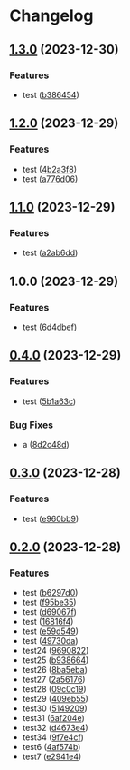# Changelog

## [1.3.0](https://github.com/cy-takeuchi/test-kintone-plugin/compare/v1.2.0...v1.3.0) (2023-12-30)


### Features

* test ([b386454](https://github.com/cy-takeuchi/test-kintone-plugin/commit/b386454df83716be6929a532ac42cb4228d19a55))

## [1.2.0](https://github.com/cy-takeuchi/test-kintone-plugin/compare/v1.1.0...v1.2.0) (2023-12-29)


### Features

* test ([4b2a3f8](https://github.com/cy-takeuchi/test-kintone-plugin/commit/4b2a3f80850d96e17cc461f6f45adea437022385))
* test ([a776d06](https://github.com/cy-takeuchi/test-kintone-plugin/commit/a776d0630b0031bff5d6270bfe6dec6c9d62058a))

## [1.1.0](https://github.com/cy-takeuchi/test-kintone-plugin/compare/v1.0.0...v1.1.0) (2023-12-29)


### Features

* test ([a2ab6dd](https://github.com/cy-takeuchi/test-kintone-plugin/commit/a2ab6dd97805eddc901d381a8e920dc148707126))

## 1.0.0 (2023-12-29)


### Features

* test ([6d4dbef](https://github.com/cy-takeuchi/test-kintone-plugin/commit/6d4dbeffa3250541d650d3c2dbe6844e9f83f3ab))

## [0.4.0](https://github.com/cy-takeuchi/test-kintone-plugin/compare/v0.3.0...v0.4.0) (2023-12-29)


### Features

* test ([5b1a63c](https://github.com/cy-takeuchi/test-kintone-plugin/commit/5b1a63cc022aefa05a295021e7e214b3973f80aa))


### Bug Fixes

* a ([8d2c48d](https://github.com/cy-takeuchi/test-kintone-plugin/commit/8d2c48dc97a9837829ab068c2376899af3c67cdc))

## [0.3.0](https://github.com/cy-takeuchi/test-kintone-plugin/compare/v0.2.0...v0.3.0) (2023-12-28)


### Features

* test ([e960bb9](https://github.com/cy-takeuchi/test-kintone-plugin/commit/e960bb9257975edfb3c97a7ac59ee8512ba426fe))

## [0.2.0](https://github.com/cy-takeuchi/test-kintone-plugin/compare/v0.1.0...v0.2.0) (2023-12-28)


### Features

* test ([b6297d0](https://github.com/cy-takeuchi/test-kintone-plugin/commit/b6297d031df25068b63e78135ce43e8c2c40bf0e))
* test ([f95be35](https://github.com/cy-takeuchi/test-kintone-plugin/commit/f95be350cebb490aab233593092eb052d7890633))
* test ([d69067f](https://github.com/cy-takeuchi/test-kintone-plugin/commit/d69067f6d22b54e28f6ea26aef7c94507856be6a))
* test ([16816f4](https://github.com/cy-takeuchi/test-kintone-plugin/commit/16816f4deda10e1b69a177a4762401ddedb6811d))
* test ([e59d549](https://github.com/cy-takeuchi/test-kintone-plugin/commit/e59d549ed64421c1d13cd3cdd1a27b39129d17b7))
* test ([49730da](https://github.com/cy-takeuchi/test-kintone-plugin/commit/49730dab0420d02bf44c718648cb79ef44f15768))
* test24 ([9690822](https://github.com/cy-takeuchi/test-kintone-plugin/commit/96908224980fd360a2087c25ad21c6379854e809))
* test25 ([b938664](https://github.com/cy-takeuchi/test-kintone-plugin/commit/b938664c5b6d88c67ad8afada7df4c8a3d60f334))
* test26 ([8ba5eba](https://github.com/cy-takeuchi/test-kintone-plugin/commit/8ba5eba5fa9936c9a5acbba96ba494010fabfb66))
* test27 ([2a56176](https://github.com/cy-takeuchi/test-kintone-plugin/commit/2a561767b14b785a709065936843e57e976205ef))
* test28 ([09c0c19](https://github.com/cy-takeuchi/test-kintone-plugin/commit/09c0c19bf33016375e2df22b5aeaedcaad88515c))
* test29 ([409eb55](https://github.com/cy-takeuchi/test-kintone-plugin/commit/409eb55b2197bbfd19a9e894324fa13bf4715506))
* test30 ([5149209](https://github.com/cy-takeuchi/test-kintone-plugin/commit/5149209c4ab09e351f22ea4e63406e42be1dc095))
* test31 ([6af204e](https://github.com/cy-takeuchi/test-kintone-plugin/commit/6af204e694700cfdc23725e9ae0c4c02d07ba5a1))
* test32 ([d4673e4](https://github.com/cy-takeuchi/test-kintone-plugin/commit/d4673e45066abf243f1c808d58cd8c1dfe64d3d6))
* test34 ([9f7e4cf](https://github.com/cy-takeuchi/test-kintone-plugin/commit/9f7e4cfd2c641c94dab988123922e25382ba831b))
* test6 ([4af574b](https://github.com/cy-takeuchi/test-kintone-plugin/commit/4af574be541db0e4d20a44cf451a65534b5d8f04))
* test7 ([e2941e4](https://github.com/cy-takeuchi/test-kintone-plugin/commit/e2941e458f7270d7e7bbe2d917df36420192f428))
